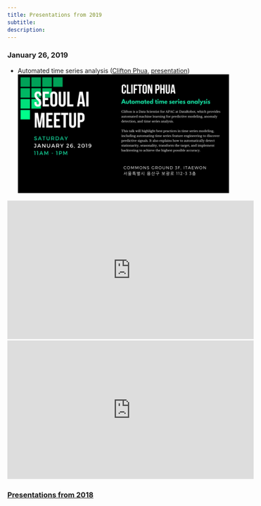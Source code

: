```yaml
---
title: Presentations from 2019
subtitle: 
description: 
---
```


### January 26, 2019

- Automated time series analysis ([Clifton Phua](https://www.linkedin.com/in/cliftonphua/), [presentation](/presentations/Automated_Time_Series_Analysis.pdf))
<a href="/images/event/january_26_2019.png" target="_blank">![png](/images/event/january_26_2019.png)</a>

<div align="center" class="image-wrap">
<iframe src="https://www.facebook.com/plugins/video.php?href=https%3A%2F%2Fwww.facebook.com%2Fseoulai%2Fvideos%2F393560068045895%2F&show_text=0&width=560" width="560" height="315" style="border:none;overflow:hidden" scrolling="no" frameborder="0" allowTransparency="true" allowFullScreen="true"></iframe>
</div>
<div align="center" class="image-wrap">
<iframe src="https://www.facebook.com/plugins/video.php?href=https%3A%2F%2Fwww.facebook.com%2Fseoulai%2Fvideos%2F393223638100370%2F&show_text=0&width=560" width="560" height="315" style="border:none;overflow:hidden" scrolling="no" frameborder="0" allowTransparency="true" allowFullScreen="true"></iframe>
</div>

### [Presentations from 2018](/2018)
